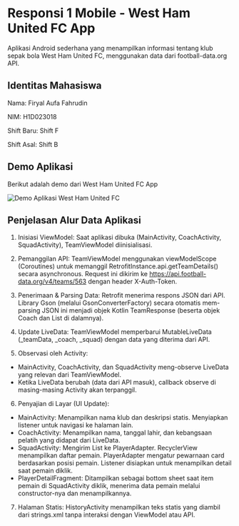 # Responsi 1 Mobile - West Ham United FC App

Aplikasi Android sederhana yang menampilkan informasi tentang klub sepak bola West Ham United FC, menggunakan data dari football-data.org API.

## Identitas Mahasiswa
Nama: Firyal Aufa Fahrudin

NIM: H1D023018

Shift Baru: Shift F

Shift Asal: Shift B

## Demo Aplikasi
Berikut adalah demo dari West Ham United FC App

![Demo Aplikasi West Ham United FC](Demo-WestHamUFC.gif)

## Penjelasan Alur Data Aplikasi

1. Inisiasi ViewModel: Saat aplikasi dibuka (MainActivity, CoachActivity, SquadActivity), TeamViewModel diinisialisasi.

2. Pemanggilan API: TeamViewModel menggunakan viewModelScope (Coroutines) untuk memanggil RetrofitInstance.api.getTeamDetails() secara asynchronous. Request ini dikirim ke https://api.football-data.org/v4/teams/563 dengan header X-Auth-Token.

3. Penerimaan & Parsing Data: Retrofit menerima respons JSON dari API. Library Gson (melalui GsonConverterFactory) secara otomatis mem-parsing JSON ini menjadi objek Kotlin TeamResponse (beserta objek Coach dan List<Player> di dalamnya).

4. Update LiveData: TeamViewModel memperbarui MutableLiveData (_teamData, _coach, _squad) dengan data yang diterima dari API.

5. Observasi oleh Activity:
- MainActivity, CoachActivity, dan SquadActivity meng-observe LiveData yang relevan dari TeamViewModel.
- Ketika LiveData berubah (data dari API masuk), callback observe di masing-masing Activity akan terpanggil.

6. Penyajian di Layar (UI Update):
- MainActivity: Menampilkan nama klub dan deskripsi statis. Menyiapkan listener untuk navigasi ke halaman lain.
- CoachActivity: Menampilkan nama, tanggal lahir, dan kebangsaan pelatih yang didapat dari LiveData<Coach>.
- SquadActivity: Mengirim List<Player> ke PlayerAdapter. RecyclerView menampilkan daftar pemain. PlayerAdapter mengatur pewarnaan card berdasarkan posisi pemain. Listener disiapkan untuk menampilkan detail saat pemain diklik.
- PlayerDetailFragment: Ditampilkan sebagai bottom sheet saat item pemain di SquadActivity diklik, menerima data pemain melalui constructor-nya dan menampilkannya.

7. Halaman Statis: HistoryActivity menampilkan teks statis yang diambil dari strings.xml tanpa interaksi dengan ViewModel atau API.
